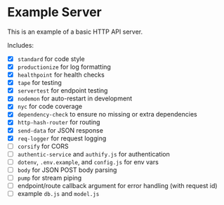 # Example Server

This is an example of a basic HTTP API server.

Includes:

* [x] `standard` for code style
* [x] `productionize` for log formatting
* [x] `healthpoint` for health checks
* [x] `tape` for testing
* [x] `servertest` for endpoint testing
* [x] `nodemon` for auto-restart in development
* [x] `nyc` for code coverage
* [x] `dependency-check` to ensure no missing or extra dependencies
* [x] `http-hash-router` for routing
* [x] `send-data` for JSON response
* [x] `req-logger` for request logging
* [ ] `corsify` for CORS
* [ ] `authentic-service` and `authify.js` for authentication
* [ ] `dotenv`, `.env.example`, and `config.js` for env vars
* [ ] `body` for JSON POST body parsing
* [ ] `pump` for stream piping
* [ ] endpoint/route callback argument for error handling (with request id)
* [ ] example `db.js` and `model.js`

